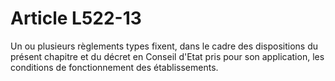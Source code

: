 # Article L522-13

Un ou plusieurs règlements types fixent, dans le cadre des dispositions du présent chapitre et du décret en Conseil d'Etat pris pour son application, les conditions de fonctionnement des établissements.
